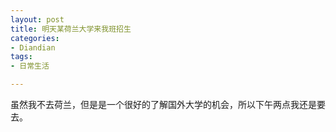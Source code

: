 ```yaml
---
layout: post
title: 明天某荷兰大学来我班招生
categories:
- Diandian
tags:
- 日常生活

---
```

虽然我不去荷兰，但是是一个很好的了解国外大学的机会，所以下午两点我还是要去。